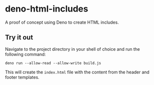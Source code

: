 # deno-html-includes
A proof of concept using Deno to create HTML includes.

## Try it out

Navigate to the project directory in your shell of choice and run the following command:

```
deno run --allow-read --allow-write build.js
```

This will create the `index.html` file with the content from the header and footer templates.

